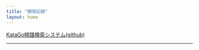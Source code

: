 ```yaml
---
title: "開発記録"
layout: home
---
```


[KataGo棋譜検索システム(github)](https://github.com/hosinobu/katago-kifu-search)

***


